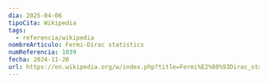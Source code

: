 ```yaml
---
dia: 2025-04-06
tipoCita: Wikipedia
tags:
  - referencia/wikipedia
nombreArticulo: Fermi-Dirac statistics
numReferencia: 1039
fecha: 2024-11-20
url: https://en.wikipedia.org/w/index.php?title=Fermi%E2%80%93Dirac_statistics&oldid=1258576183#Distribution_of_particles_over_energy
---
```

